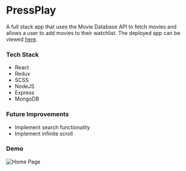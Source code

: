 # PressPlay

A full stack app that uses the Movie Database API to fetch movies and allows a user to add movies to their watchlist. The deployed app can be viewed [here](https://press-play.vercel.app/).

### Tech Stack

-   React
-   Redux
-   SCSS
-   NodeJS
-   Express
-   MongoDB

### Future Improvements

-   Implement search functionality
-   Implement infinite scroll

### Demo

![Home Page](client/src/images/demo.gif)
